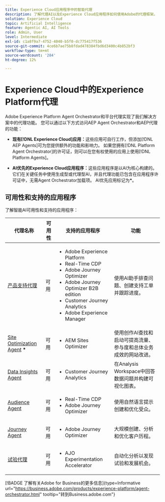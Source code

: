 ```yaml
---
title: Experience Cloud应用程序中的智能代理
description: 了解代理AI以及Experience Cloud应用程序如何使用Adobe的代理框架。
solution: Experience Cloud
topic: Artificial Intelligence
feature: Agentic AI, AI Tools
role: Admin, User
level: Intermediate
exl-id: c1a8f9a7-4752-4040-b5f0-dc775417f536
source-git-commit: 4ce6b7ae75b8fdad478384fbd6d3400c4b852bf3
workflow-type: tm+mt
source-wordcount: '284'
ht-degree: 12%

---
```


# Experience Cloud中的Experience Platform代理

Adobe Experience Platform Agent Orchestrator和平台代理实现了我们解决方案中的代理功能。 您可以通过以下方式访问AEP Agent Orchestrator和AEP代理的功能：

* **现有[!DNL Experience Cloud]应用：**&#x200B;这些应用可自行工作，但添加[!DNL AEP Agents]可为您提供额外的功能和影响力。 如果您拥有[!DNL Platform Agent Orchestrator]的许可证，则可以在您有权使用的应用上使用[!DNL Platform Agents]。

* **AI优先的Experience Cloud应用程序：**&#x200B;这些应用程序是以AI为核心构建的。 它们在关键任务中使用生成型或代理型AI，并且代理功能已包含在应用程序许可证中，无需Agent Orchestrator加载项。 AI优先应用标记为<b>*</b>。

## 可用性和支持的应用程序

了解智能AI可用性和支持的应用程序：

| 代理名称 | 可用性 | 支持的应用程序 | 功能 |
|---|----------|------------|----------|
| [产品支持代理](https://experienceleague.adobe.com/en/docs/experience-platform/ai-assistant/new-features/customer-support) | 可用 | <ul><li>Adobe Experience Platform</li><li>Real-Time CDP</li><li>Adobe Journey Optimizer</li><li>Adobe Journey Optimizer B2B edition</li><li>Customer Journey Analytics</li><li>Adobe Experience Manager</li></ul> | 使用AI助手排查问题、创建支持工单并跟踪进度。 |
| [Site Optimization Agent](https://experienceleague.adobe.com/zh-hans/docs/experience-manager-sites-optimizer/content/home) <b>*</b> | 可用 | <ul><li>AEM Sites Optimizer</li></ul> | 使用创作AI查找和启动可提高流量、参与度和总体业务成效的网站改进。 |
| [Data Insights Agent](https://experienceleague.adobe.com/en/docs/analytics-platform/using/cja-overview/cja-b2c-overview/data-analysis-ai) | 可用 | <ul><li>Customer Journey Analytics</li></ul> | 在Analysis Workspace中回答数据问题并构建可视化图表。 |
| [Audience Agent](https://experienceleague.adobe.com/zh-hans/docs/experience-cloud-ai/experience-cloud-ai/agents/audience) | 可用 | <ul><li>Real-Time CDP</li><li>Adobe Journey Optimizer</li></ul> | 使用自然语言提示创建和优化受众。 |
| [Journey Agent](https://experienceleague.adobe.com/zh-hans/docs/experience-cloud-ai/experience-cloud-ai/agents/ajo-agent-analyze) | 可用 | <ul><li>Adobe Journey Optimizer</li></ul> | 大规模创建、分析和优化客户历程。 |
| [试验代理](https://experienceleague.adobe.com/en/docs/journey-optimizer/using/content-management/content-experiment/experiment/experiment-accelerator-security) | 可用 | <ul><li>AJO Experimentation Accelerator</li></ul> | 自动化分析以发现试验和发展机会。 |

[!BADGE 了解有关Adobe for Business的更多信息]{type=Informative url="https://business.adobe.com/products/experience-platform/agent-orchestrator.html" tooltip="转到Business.adobe.com"}








